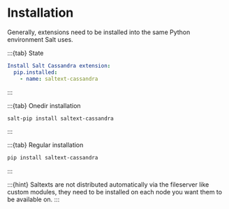 # Installation

Generally, extensions need to be installed into the same Python environment Salt uses.

:::{tab} State
```yaml
Install Salt Cassandra extension:
  pip.installed:
    - name: saltext-cassandra
```
:::

:::{tab} Onedir installation
```bash
salt-pip install saltext-cassandra
```
:::

:::{tab} Regular installation
```bash
pip install saltext-cassandra
```
:::

:::{hint}
Saltexts are not distributed automatically via the fileserver like custom modules, they need to be installed
on each node you want them to be available on.
:::
